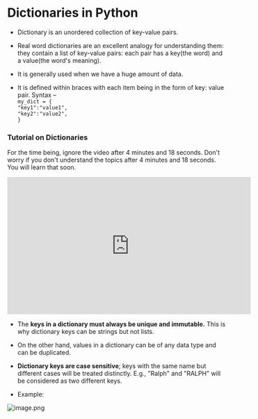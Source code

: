 # Dictionaries in Python

* Dictionary is an unordered collection of key-value pairs.
* Real word dictionaries are an excellent analogy for understanding them: they contain a list of key-value pairs: each pair has a key(the word) and a value(the word's meaning).

* It is generally used when we have a huge amount of data.
* It is defined within braces with each item being in the form of key: value pair. Syntax – \
 `my_dict = {`\
  `"key1":"value1",`\
  `"key2":"value2",`\
  `}`


### Tutorial on Dictionaries

For the time being, ignore the video after 4 minutes and 18 seconds. Don't worry if you don't understand the topics after 4 minutes and 18 seconds. You will learn that soon.

<iframe width="560" height="315" src="https://www.youtube.com/embed/ZEZdys-fHDw" title="YouTube video player" frameborder="0" allow="accelerometer; autoplay; clipboard-write; encrypted-media; gyroscope; picture-in-picture" allowfullscreen></iframe>

* The **keys in a dictionary must always be unique and immutable.** This is why dictionary keys can be strings but not lists.

* On the other hand, values in a dictionary can be of any data type and can be duplicated.

* **Dictionary keys are case sensitive**; keys with the same name but different cases will be treated distinctly. E.g., "Ralph" and "RALPH" will be considered as two different keys.

* Example:

![image.png](https://dphi-live.s3.amazonaws.com/media_uploads/image_905c3c070c4b458e86b326755bd78eed.png)